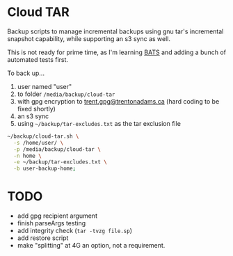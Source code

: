 # Cloud TAR

Backup scripts to manage incremental backups using gnu tar's incremental snapshot capability, while supporting an s3 sync as well.

This is not ready for prime time, as I'm learning [BATS](https://github.com/sstephenson/bats) and adding a bunch of automated tests first.
                      
To back up...
1. user named "user"
2. to folder `/media/backup/cloud-tar`
3. with gpg encryption to trent.gpg@trentonadams.ca (hard coding to be fixed shortly)
4. an s3 sync
5. using `~/backup/tar-excludes.txt` as the tar exclusion file

```bash
~/backup/cloud-tar.sh \
  -s /home/user/ \
  -p /media/backup/cloud-tar \
  -n home \
  -e ~/backup/tar-excludes.txt \
  -b user-backup-home;
```

# TODO
                     
* add gpg recipient argument
* finish parseArgs testing
* add integrity check (`tar -tvzg file.sp`)
* add restore script
* make "splitting" at 4G an option, not a requirement.